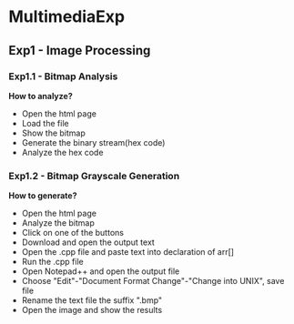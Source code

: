 # MultimediaExp
## Exp1 - Image Processing
### Exp1.1 - Bitmap Analysis
<b>How to analyze?</b>
  * Open the html page
  * Load the file
  * Show the bitmap
  * Generate the binary stream(hex code)
  * Analyze the hex code
### Exp1.2 - Bitmap Grayscale Generation
<b>How to generate?</b>
  * Open the html page
  * Analyze the bitmap
  * Click on one of the buttons
  * Download and open the output text
  * Open the .cpp file and paste text into declaration of arr[]
  * Run the .cpp file
  * Open Notepad++ and open the output file
  * Choose "Edit"-"Document Format Change"-"Change into UNIX", save file
  * Rename the text file the suffix ".bmp"
  * Open the image and show the results
